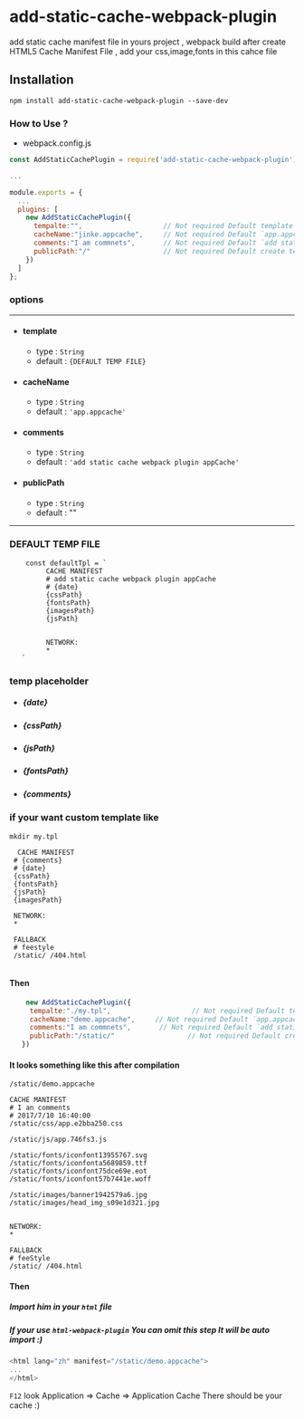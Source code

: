 # add-static-cache-webpack-plugin
add static cache manifest  file in yours project , webpack build after create HTML5 Cache Manifest File , add your css,image,fonts in this cahce file 

## Installation
```
npm install add-static-cache-webpack-plugin --save-dev
```
### How to Use ?

- webpack.config.js
```javascript
const AddStaticCachePlugin = require('add-static-cache-webpack-plugin')

...

module.exports = {
  ...
  plugins: [
    new AddStaticCachePlugin({
      tempalte:"",                    // Not required Default template  See the instructions below
      cacheName:"jinke.appcache",     // Not required Default `app.appcache`
      comments:"I am commnets",       // Not required Default `add static cache webpack plugin appCache`
      publicPath:"/"                  // Not required Default create temp file in your `webpack.config.js` `output options publicPath`
    })
  ]
};
```

### options
--- 
- #### template
  - type : `String`
  - default : `{DEFAULT TEMP FILE}`
- #### cacheName
  - type : `String`
  - default : `'app.appcache'`
- #### comments
  - type : `String`
  - default : `'add static cache webpack plugin appCache'`
- #### publicPath
  - type : `String`
  - default : ""
  
 ---
 
 ### DEFAULT TEMP FILE
 ```
     const defaultTpl = ` 
          CACHE MANIFEST
          # add static cache webpack plugin appCache
          # {date}
          {cssPath}
          {fontsPath}
          {imagesPath}
          {jsPath}


          NETWORK:
          *
    `
 ```

 ### temp placeholder
 - ##### {date}
 - ##### {cssPath}
 - ##### {jsPath}
 - ##### {fontsPath}
 - ##### {comments}
 
 ### if your want custom template like
 `mkdir my.tpl`
 ```
   CACHE MANIFEST
  # {comments}
  # {date}
  {cssPath}
  {fontsPath}
  {jsPath}
  {imagesPath}

  NETWORK:
  *

  FALLBACK
  # feestyle
  /static/ /404.html
  
 ```
 #### Then
 
 ```javascript
     new AddStaticCachePlugin({
      tempalte:"./my.tpl",                    // Not required Default template  See the instructions below
      cacheName:"demo.appcache",     // Not required Default `app.appcache`
      comments:"I am commnets",       // Not required Default `add static cache webpack plugin appCache`
      publicPath:"/static/"                  // Not required Default create temp file in your `webpack.config.js` `output options publicPath`
    })
 ```
 
 #### It looks something like this after compilation
 
 `/static/demo.appcache`
 ```
 CACHE MANIFEST
# I an comments
# 2017/7/10 16:40:00
/static/css/app.e2bba250.css

/static/js/app.746fs3.js

/static/fonts/iconfont13955767.svg
/static/fonts/iconfonta5689859.ttf
/static/fonts/iconfont75dce69e.eot
/static/fonts/iconfont57b7441e.woff

/static/images/banner1942579a6.jpg
/static/images/head_img_s09e1d321.jpg


NETWORK:
*

FALLBACK
# feeStyle
/static/ /404.html
 ```
 
 #### Then
 ##### Import him in your `html` file
 ##### If your use `html-webpack-plugin`  You can omit this step It will be auto import :)
 
 ```javascript
<html lang="zh" manifest="/static/demo.appcache">
...
</html>
 ```
 
 `F12` look Application => Cache => Application Cache 
 There should be your cache :)
